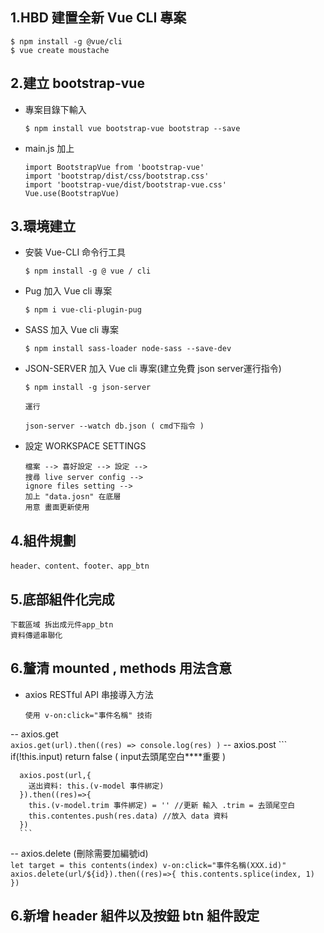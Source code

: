 ## 1.HBD 建置全新 Vue CLI 專案
  ```
  $ npm install -g @vue/cli 
  $ vue create moustache
  ```
## 2.建立 bootstrap-vue 
  - 專案目錄下輸入
    ```
    $ npm install vue bootstrap-vue bootstrap --save
    ```
  - main.js 加上
    ```
    import BootstrapVue from 'bootstrap-vue'
    import 'bootstrap/dist/css/bootstrap.css'
    import 'bootstrap-vue/dist/bootstrap-vue.css'
    Vue.use(BootstrapVue)
    ```
## 3.環境建立
  - 安裝 Vue-CLI 命令行工具
    ```
    $ npm install -g @ vue / cli
    ```
  - Pug 加入 Vue cli 專案
    ```
    $ npm i vue-cli-plugin-pug
    ```
  - SASS 加入 Vue cli 專案
    ```
    $ npm install sass-loader node-sass --save-dev
    ```
  - JSON-SERVER 加入 Vue cli 專案(建立免費 json server運行指令)
    ```
    $ npm install -g json-server

    運行

    json-server --watch db.json ( cmd下指令 )

    ```
  - 設定 WORKSPACE SETTINGS  
    ```
    檔案 --> 喜好設定 --> 設定 --> 
    搜尋 live server config --> 
    ignore files setting --> 
    加上 "data.josn" 在底層  
    用意 畫面更新使用
    ```
## 4.組件規劃
  ```
  header、content、footer、app_btn
  ```
## 5.底部組件化完成
  ```
  下載區域 拆出成元件app_btn
  資料傳遞串聯化
  ```
## 6.釐清 mounted , methods 用法含意
  - axios RESTful API 串接導入方法
    ```
    使用 v-on:click="事件名稱" 技術
    ```
  -- axios.get  
    ```
    axios.get(url).then((res) =>
      console.log(res)
    )
    ```
  -- axios.post
      ```
      if(!this.input) return false ( input去頭尾空白****重要 )

      axios.post(url,{
        送出資料: this.(v-model 事件綁定)
      }).then((res)=>{
        this.(v-model.trim 事件綁定) = '' //更新 輸入 .trim = 去頭尾空白
        this.contentes.push(res.data) //放入 data 資料
      })
      ```
  -- axios.delete (刪除需要加編號id)   
      ```
      let target = this contents(index)
      v-on:click="事件名稱(XXX.id)"
      axios.delete(url/${id}).then((res)=>{
        this.contents.splice(index, 1)
      })
      ```
## 6.新增 header 組件以及按鈕 btn 組件設定
  ```
  
  ```
